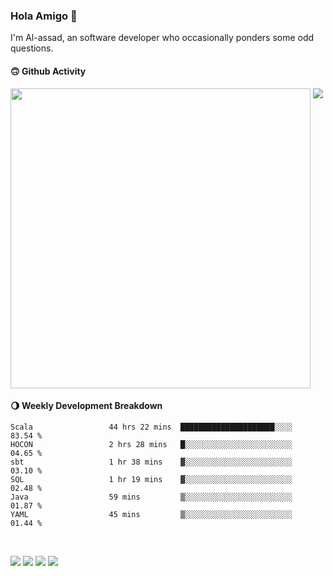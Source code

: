 ### Hola Amigo 🤣   

I'm Al-assad, an software developer who occasionally ponders some odd questions.  
 
#### 🙃 Github Activity 
<div>
  <img src="https://github-readme-stats.vercel.app/api?username=al-assad&show_icons=true" align="top" style="display: inline-block;" width="480"/>
  <img src="https://github-readme-stats.vercel.app/api/top-langs/?username=al-assad&hide=css,html&langs_count=8&layout=compact" align="top" style="display: inline-block;"/>
</div>

#### 🌖 Weekly Development Breakdown
<!--START_SECTION:waka-->

```text
Scala                 44 hrs 22 mins  █████████████████████░░░░   83.54 %
HOCON                 2 hrs 28 mins   █░░░░░░░░░░░░░░░░░░░░░░░░   04.65 %
sbt                   1 hr 38 mins    ▓░░░░░░░░░░░░░░░░░░░░░░░░   03.10 %
SQL                   1 hr 19 mins    ▓░░░░░░░░░░░░░░░░░░░░░░░░   02.48 %
Java                  59 mins         ▒░░░░░░░░░░░░░░░░░░░░░░░░   01.87 %
YAML                  45 mins         ▒░░░░░░░░░░░░░░░░░░░░░░░░   01.44 %
```

<!--END_SECTION:waka-->

<br>

<a href="https://twitter.com/Alassad_dev"><img src="https://img.shields.io/badge/Twitter-@Alassad__dev-blue?style=flat&logo=twitter" /></a>
<a href="https://t.me/alassad_dev"><img src="https://img.shields.io/badge/Telegram-@alassad__dev-orange?style=flat&logo=telegram" /></a>
<a href="https://assad.notion.site"><img src="https://img.shields.io/badge/Notion-Al--assad's_Blog-red?style=flat&logo=notion" /></a>
<a href="https://assad.notion.site/Notes-0dbfb98e35034fd5ba4a21cea8006145"><img src="https://img.shields.io/badge/Notion-Al--assad's_Note-yellow?style=flat&logo=notion" /></a>

